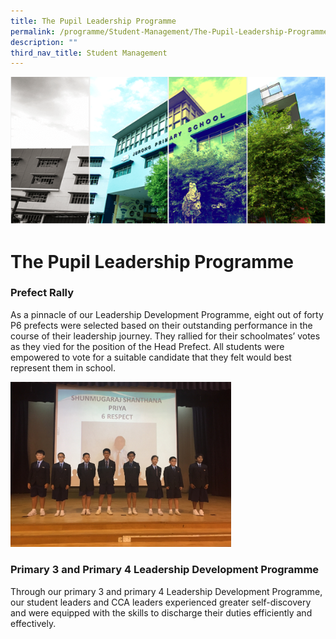 ```yaml
---
title: The Pupil Leadership Programme
permalink: /programme/Student-Management/The-Pupil-Leadership-Programme/
description: ""
third_nav_title: Student Management
---
```

![](/images/Banner.png)

The Pupil Leadership Programme
==============================
 

### Prefect Rally 

As a pinnacle of our Leadership Development Programme, eight out of forty P6 prefects were selected based on their outstanding performance in the course of their leadership journey. They rallied for their schoolmates’ votes as they vied for the position of the Head Prefect. All students were empowered to vote for a suitable candidate that they felt would best represent them in school.


<img src="/images/Leadership_1.jpeg" style="width:70%">

### Primary 3 and Primary 4 Leadership Development Programme 

Through our primary 3 and primary 4 Leadership Development Programme, our student leaders and CCA leaders experienced greater self-discovery and were equipped with the skills to discharge their duties efficiently and effectively.